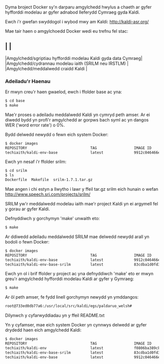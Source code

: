
Dyma broject Docker sy'n darparu amgylchedd hwylus a chaeth ar gyfer hyfforddi 
modelau ar gyfer adnabod lleferydd Cymraeg gyda Kaldi.


Ewch i'r gwefan swyddogol i wybod mwy am Kaldi: http://kaldi-asr.org/


Mae tair haen o amgylchoedd Docker wedi eu trefnu fel stac:


|                                                              |
----------------------------------------------------------------
|Amgylchedd/sgriptiau hyfforddi modelau Kaldi gyda data Cymraeg|
|Amgylchedd/cydrannau modelau iaith (SRILM neu IRSTLM)         |
|Amgylchedd/meddalwedd craidd Kaldi                            |
 

### Adeiladu'r Haenau
Er mwyn creu'r haen gwaelod, ewch i ffolder base ac yna:

```bash
$ cd base
$ make
```

Mae'r proses o adeiladu meddalwedd Kaldi yn cymryd peth amser. Ar ei diwedd bydd
yn profi'r amgylchedd ar gorpws bach syml ac yn dangos WER ('word error rate') o
0%.

Bydd delwedd newydd o fewn eich system Docker:

```bash
$ docker images
REPOSITORY                             TAG                 IMAGE ID            CREATED             SIZE
techiaith/kaldi-env-base               latest              9912c046466e        1 minute ago          9.37 GB
```

Ewch yn nesaf i'r ffolder srilm:

```bash
$ cd srilm
$ ls
Dockerfile  Makefile  srilm-1.7.1.tar.gz
```

Mae angen i chi estyn a llwytho i lawr y ffeil tar.gz srilm eich hunain o wefan
http://www.speech.sri.com/projects/srilm/

SRILM yw'r meddalwedd modelau iaith mae'r project Kaldi yn ei argymell fel y gorau ar gyfer Kaldi. 

Defnyddiwch y gorchymyn 'make' unwaith eto:


```bash
$ make
```

Ar ddiwedd adeiladu meddalwedd SRILM mae delwedd newydd arall yn bodoli o fewn Docker:

```bash
$ docker images
REPOSITORY                             TAG                 IMAGE ID            CREATED             SIZE
techiaith/kaldi-env-base               latest              9912c046466e        30 minutes ago       9.37 GB
techiaith/kaldi-env-base-srilm         latest              83cdba1d0fd3        1 minute ago         10.01 GB
```

Ewch yn ol i brif ffolder y project ac yna defnyddiwch 'make' eto er mwyn greu'r
amgylchedd hyfforddi modelau Kaldi ar gyfer y Gymraeg:

```bash
$ make
```

Ar ôl peth amser, fe fydd linell gorchymyn newydd yn ymddangos:

```bash
root@733ed0db77a6:/usr/local/src/kaldi/egs/paldaruo_welsh# 
```

Dilynwch y cyfarwyddiadau yn y ffeil README.txt 


Yn y cyfamser, mae eich system Docker yn cynnwys delwedd ar gyfer drydedd haen 
eich amgylchedd Kaldi:

```bash
$ docker images
REPOSITORY                             TAG                 IMAGE ID            CREATED             SIZE
techiaith/kaldi-env                    latest              f0806ba389cb        4 seconds ago       10.12 GB
techiaith/kaldi-env-base-srilm         latest              83cdba1d0fd3        10 minutes ago      10.01 GB
techiaith/kaldi-env-base               latest              9912c046466e        30 minutes ago      9.37 GB
```

  
 






